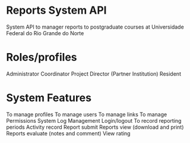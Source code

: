 # Reports System API
System API to manager reports to postgraduate courses at Universidade Federal do Rio Grande do Norte

# Roles/profiles

Administrator
Coordinator
Project Director (Partner Institution)
Resident


# System Features

To manage profiles
To manage users
To manage links
To manage Permissions
System Log Management
Login/logout
To record reporting periods
Activity record
Report submit
Reports view (download and print)
Reports evaluate (notes and comment)
View rating
